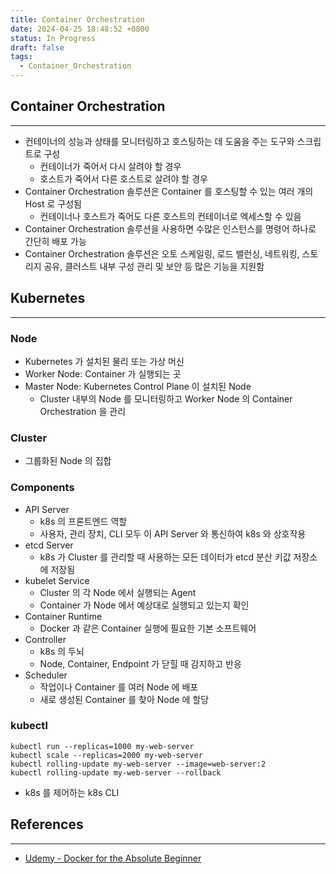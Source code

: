 ```yaml
---
title: Container Orchestration
date: 2024-04-25 18:48:52 +0800
status: In Progress
draft: false
tags:
  - Container_Orchestration
---
```

## Container Orchestration
---
- 컨테이너의 성능과 상태를 모니터링하고 호스팅하는 데 도움을 주는 도구와 스크립트로 구성
	- 컨테이너가 죽어서 다시 살려야 할 경우
	- 호스트가 죽어서 다른 호스트로 살려야 할 경우
- Container Orchestration 솔루션은 Container 를 호스팅할 수 있는 여러 개의 Host 로 구성됨
	- 컨테이너나 호스트가 죽어도 다른 호스트의 컨테이너로 엑세스할 수 있음
- Container Orchestration 솔루션을 사용하면 수많은 인스턴스를 명령어 하나로 간단히 배포 가능
- Container Orchestration 솔루션은 오토 스케일링, 로드 밸런싱, 네트워킹, 스토리지 공유, 클러스트 내부 구성 관리 및 보안 등 많은 기능을 지원함

## Kubernetes
---
### Node
- Kubernetes 가 설치된 물리 또는 가상 머신
- Worker Node: Container 가 실행되는 곳
- Master Node: Kubernetes Control Plane 이 설치된 Node
	- Cluster 내부의 Node 를 모니터링하고 Worker Node 의 Container Orchestration 을 관리

### Cluster
- 그룹화된 Node 의 집합

### Components
- API Server
	- k8s 의 프론트엔드 역할
	- 사용자, 관리 장치, CLI 모두 이 API Server 와 통신하여 k8s 와 상호작용
- etcd Server
	- k8s 가 Cluster 를 관리할 때 사용하는 모든 데이터가 etcd 분산 키값 저장소에 저장됨
- kubelet Service
	- Cluster 의 각 Node 에서 실행되는 Agent
	- Container 가 Node 에서 예상대로 실행되고 있는지 확인
- Container Runtime
	- Docker 과 같은 Container 실행에 필요한 기본 소프트웨어
- Controller
	- k8s 의 두뇌
	- Node, Container, Endpoint 가 닫힐 때 감지하고 반응
- Scheduler
	- 작업이나 Container 를 여러 Node 에 배포
	- 새로 생성된 Container 를 찾아 Node 에 할당

### kubectl
```
kubectl run --replicas=1000 my-web-server
kubectl scale --replicas=2000 my-web-server
kubectl rolling-update my-web-server --image=web-server:2
kubectl rolling-update my-web-server --rollback
```
- k8s 를 제어하는 k8s CLI

## References
---
- [Udemy - Docker for the Absolute Beginner](https://www.udemy.com/course/learn-docker/)
